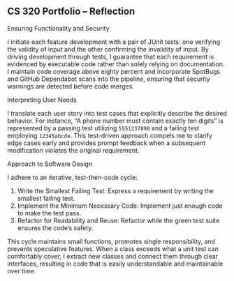 ## CS 320 Portfolio – Reflection

Ensuring Functionality and Security

I initiate each feature development with a pair of JUnit tests: one verifying the validity of input and the other confirming the invalidity of input. By driving development through tests, I guarantee that each requirement is evidenced by executable code rather than solely relying on documentation. I maintain code coverage above eighty percent and incorporate SpotBugs and GitHub Dependabot scans into the pipeline, ensuring that security warnings are detected before code merges.

Interpreting User Needs

I translate each user story into test cases that explicitly describe the desired behavior. For instance, “A phone number must contain exactly ten digits” is represented by a passing test utilizing `5551237890` and a failing test employing `12345abcde`. This test-driven approach compels me to clarify edge cases early and provides prompt feedback when a subsequent modification violates the original requirement.

Approach to Software Design

I adhere to an iterative, test-then-code cycle:

1. Write the Smallest Failing Test: Express a requirement by writing the smallest failing test.
2. Implement the Minimum Necessary Code: Implement just enough code to make the test pass.
3. Refactor for Readability and Reuse: Refactor while the green test suite ensures the code’s safety.

This cycle maintains small functions, promotes single responsibility, and prevents speculative features. When a class exceeds what a unit test can comfortably cover, I extract new classes and connect them through clear interfaces, resulting in code that is easily understandable and maintainable over time.
